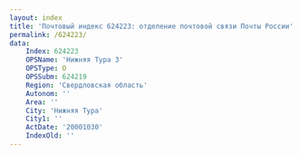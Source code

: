 ```yaml
---
layout: index
title: 'Почтовый индекс 624223: отделение почтовой связи Почты России'
permalink: /624223/
data:
    Index: 624223
    OPSName: 'Нижняя Тура 3'
    OPSType: О
    OPSSubm: 624219
    Region: 'Свердловская область'
    Autonom: ''
    Area: ''
    City: 'Нижняя Тура'
    City1: ''
    ActDate: '20001030'
    IndexOld: ''
---
```

